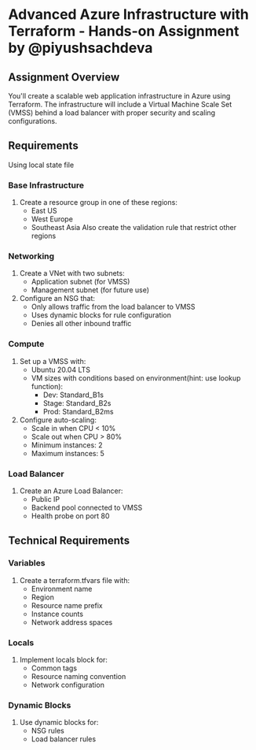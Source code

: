 # Advanced Azure Infrastructure with Terraform - Hands-on Assignment by @piyushsachdeva


## Assignment Overview
You'll create a scalable web application infrastructure in Azure using Terraform. The infrastructure will include a Virtual Machine Scale Set (VMSS) behind a load balancer with proper security and scaling configurations.

## Requirements

Using local state file 

### Base Infrastructure
1. Create a resource group in one of these regions:
   - East US
   - West Europe
   - Southeast Asia
Also create the validation rule that restrict other regions

### Networking
1. Create a VNet with two subnets:
   - Application subnet (for VMSS)
   - Management subnet (for future use)
2. Configure an NSG that:
   - Only allows traffic from the load balancer to VMSS
   - Uses dynamic blocks for rule configuration
   - Denies all other inbound traffic

### Compute
1. Set up a VMSS with:
   - Ubuntu 20.04 LTS
   - VM sizes with conditions based on environment(hint: use lookup function):
     * Dev: Standard_B1s
     * Stage: Standard_B2s
     * Prod: Standard_B2ms
2. Configure auto-scaling:
   - Scale in when CPU < 10%
   - Scale out when CPU > 80%
   - Minimum instances: 2
   - Maximum instances: 5

### Load Balancer
1. Create an Azure Load Balancer:
   - Public IP
   - Backend pool connected to VMSS
   - Health probe on port 80

## Technical Requirements

### Variables
1. Create a terraform.tfvars file with:
   - Environment name
   - Region
   - Resource name prefix
   - Instance counts
   - Network address spaces

### Locals
1. Implement locals block for:
   - Common tags
   - Resource naming convention
   - Network configuration

### Dynamic Blocks
1. Use dynamic blocks for:
   - NSG rules
   - Load balancer rules

